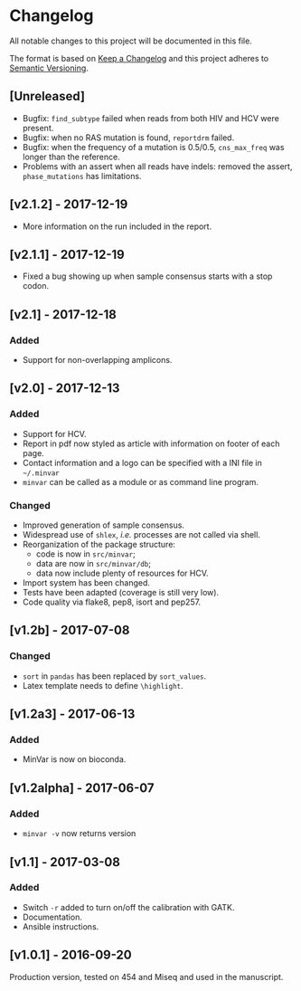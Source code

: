 # Changelog
All notable changes to this project will be documented in this file.

The format is based on [Keep a Changelog](http://keepachangelog.com/en/1.0.0/)
and this project adheres to [Semantic Versioning](http://semver.org/spec/v2.0.0.html).

## [Unreleased]
- Bugfix: `find_subtype` failed when reads from both HIV and HCV were present.
- Bugfix: when no RAS mutation is found, `reportdrm` failed.
- Bugfix: when the frequency of a mutation is 0.5/0.5, `cns_max_freq` was longer than the reference.
- Problems with an assert when all reads have indels: removed the assert, `phase_mutations` has limitations.

## [v2.1.2] - 2017-12-19
- More information on the run included in the report.

## [v2.1.1] - 2017-12-19
- Fixed a bug showing up when sample consensus starts with a stop codon.

## [v2.1] - 2017-12-18

### Added
- Support for non-overlapping amplicons.

## [v2.0] - 2017-12-13

### Added
- Support for HCV.
- Report in pdf now styled as article with information on footer of each page.
- Contact information and a logo can be specified with a INI file in `~/.minvar`
- `minvar` can be called as a module or as command line program.

### Changed
- Improved generation of sample consensus.
- Widespread use of `shlex`, _i.e._ processes are not called via shell.
- Reorganization of the package structure:
  - code is now in `src/minvar`;
  - data are now in `src/minvar/db`;
  - data now include plenty of resources for HCV.
- Import system has been changed.
- Tests have been adapted (coverage is still very low).
- Code quality via flake8, pep8, isort and pep257.

## [v1.2b] - 2017-07-08
### Changed
- `sort` in `pandas` has been replaced by `sort_values`.
- Latex template needs to define `\highlight`.

## [v1.2a3] - 2017-06-13
### Added
- MinVar is now on bioconda.

## [v1.2alpha] - 2017-06-07
### Added
- `minvar -v` now returns version

## [v1.1] - 2017-03-08
### Added
- Switch `-r` added to turn on/off the calibration with GATK.
- Documentation.
- Ansible instructions.

## [v1.0.1] - 2016-09-20
Production version, tested on 454 and Miseq and used in the manuscript.
